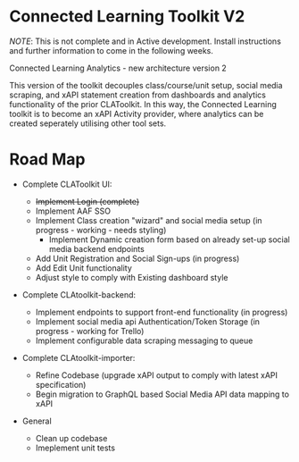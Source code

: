 # Connected Learning Toolkit V2

*NOTE*: This is not complete and in Active development. Install instructions and further information to come in the following weeks.

Connected Learning Analytics - new architecture version 2

This version of the toolkit decouples class/course/unit setup, social media scraping, and xAPI statement creation from dashboards and analytics functionality of the
prior CLAToolkit. In this way, the Connected Learning toolkit is to become an xAPI Activity provider, where analytics can be created seperately utilising other tool sets.

# Road Map
- Complete CLAToolkit UI:
  - ~~Implement Login (complete)~~
  - Implement AAF SSO 
  - Implement Class creation "wizard" and social media setup (in progress - working - needs styling)
  	- Implement Dynamic creation form based on already set-up social media backend endpoints 
  - Add Unit Registration and Social Sign-ups (in progress)
  - Add Edit Unit functionality
  - Adjust style to comply with Existing dashboard style
- Complete CLAtoolkit-backend:
  - Implement endpoints to support front-end functionality (in progress)
  - Implement social media api Authentication/Token Storage (in progress - working for Trello)
  - Implement configurable data scraping messaging to queue
- Complete CLAtoolkit-importer:
  - Refine Codebase (upgrade xAPI output to comply with latest xAPI specification)
  - Begin migration to GraphQL based Social Media API data mapping to xAPI

- General
	- Clean up codebase
	- Imeplement unit tests 

